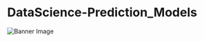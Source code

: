 # DataScience-Prediction_Models
![Banner Image](https://raw.githubusercontent.com/CD-AC/DataScience-Prediction_Models_HR/main/DataFlow.png)
